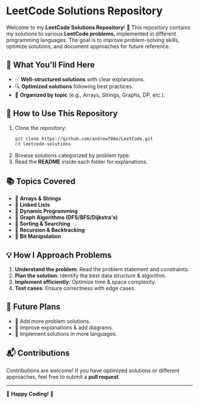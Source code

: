 # LeetCode Solutions Repository

Welcome to my **LeetCode Solutions Repository**! 🚀 This repository contains my solutions to various **LeetCode problems**, implemented in different programming languages. The goal is to improve problem-solving skills, optimize solutions, and document approaches for future reference.

## 🔹 What You'll Find Here
- ✅ **Well-structured solutions** with clear explanations.
- 🔍 **Optimized solutions** following best practices.
- 📂 **Organized by topic** (e.g., Arrays, Strings, Graphs, DP, etc.).

## 📌 How to Use This Repository
1. Clone the repository:
   ```sh
   git clone https://github.com/andrew786e/LeetCode.git
   cd leetcode-solutions
   ```
2. Browse solutions categorized by problem type.
3. Read the **README** inside each folder for explanations.

## 📚 Topics Covered
- 🔹 **Arrays & Strings**
- 🔹 **Linked Lists**
- 🔹 **Dynamic Programming**
- 🔹 **Graph Algorithms (DFS/BFS/Dijkstra's)**
- 🔹 **Sorting & Searching**
- 🔹 **Recursion & Backtracking**
- 🔹 **Bit Manipulation**

## 💡 How I Approach Problems
1. **Understand the problem**: Read the problem statement and constraints.
2. **Plan the solution**: Identify the best data structure & algorithm.
3. **Implement efficiently**: Optimize time & space complexity.
4. **Test cases**: Ensure correctness with edge cases.

## 🚀 Future Plans
- 📌 Add more problem solutions.
- 📌 Improve explanations & add diagrams.
- 📌 Implement solutions in more languages.

## 📬 Contributions
Contributions are welcome! If you have optimized solutions or different approaches, feel free to submit a **pull request**.

---
📝 **Happy Coding!** 🚀
